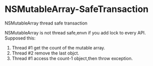 # NSMutableArray-SafeTransaction
NSMutableArray thread safe transaction

NSMutableArray is not thread safe,envn if you add lock to every API.
Supposed this:
1. Thread #1 get the count of the mutable array.
2. Thread #2 remove the last objct.
3. Thread #1 access the count-1 object,then throw exception.
